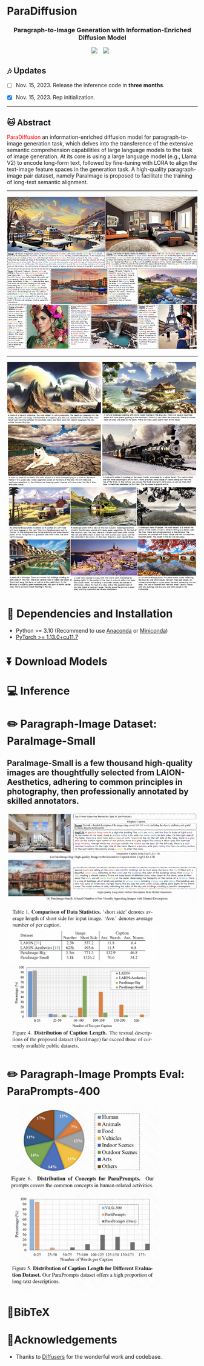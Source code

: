 # ParaDiffusion
### <div align="center"> Paragraph-to-Image Generation with Information-Enriched Diffusion Model <div> 

<div align="center">
  <a href="aaa"><img src="https://img.shields.io/static/v1?label=Project%20Page&message=Github&color=blue&logo=github-pages"></a> &ensp;
  <a href="aa"><img src="https://img.shields.io/static/v1?label=Paper&message=Arxiv&color=red&logo=arxiv"></a> &ensp;
</div>

## :notes: **Updates**

- [ ] Nov. 15, 2023. Release the inference code in **three months**.
- [x] Nov. 15, 2023. Rep initialization.


---

## 🐱 Abstract
<font color="red">ParaDiffusion</font> an information-enriched diffusion model for paragraph-to-image generation task, which delves into the transference of the extensive semantic comprehension capabilities of large language models to the task of image generation. At its core is using a large language model (e.g., Llama V2) to encode long-form text, followed by fine-tuning with LORA to align the text-image feature spaces in the generation task. A high-quality paragraph-image pair dataset, namely ParaImage is proposed to facilitate the training of long-text semantic alignment.

---

![image.](asset/images/1700796314336.png)

---
![image.](asset/images/1700796567631.png)


# 🔧 Dependencies and Installation

- Python >= 3.10 (Recommend to use [Anaconda](https://www.anaconda.com/download/#linux) or [Miniconda](https://docs.conda.io/en/latest/miniconda.html))
- [PyTorch >= 1.13.0+cu11.7](https://pytorch.org/)


# ⏬ Download Models


# 💻 Inference



# ✏️ Paragraph-Image Dataset: ParaImage-Small
ParaImage-Small is a few thousand high-quality images are thoughtfully selected from LAION-Aesthetics, adhering to common principles in photography, then professionally annotated by skilled annotators. 
---
![image.](asset/images/1700796834574.png)

<img src="asset/images/1700797160959.png" width="400"/>  <img src="asset/images/1700797178853.png" width="400"/>



# ✏️ Paragraph-Image Prompts Eval: ParaPrompts-400
<img src="asset/images/1700797464794.jpg" width="400"/>  <img src="asset/images/1700797453021.jpg" width="400"/>



# 📖BibTeX

    
# 🤗Acknowledgements
- Thanks to [Diffusers](https://github.com/huggingface/diffusers) for the wonderful work and codebase.
